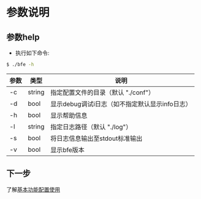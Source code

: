 # 参数说明


## 参数help
- 执行如下命令:

```bash
$ ./bfe -h
```

| 参数     | 类型 |  说明  |
| ------------ | -------- | -------- |
| -c | string | 指定配置文件的目录（默认 "./conf"） |
| -d | bool | 显示debug调试i日志（如不指定默认显示info日志）|
| -h | bool | 显示帮助信息 |
| -l | string| 指定日志路径（默认 "./log"） |
| -s | bool | 将日志信息输出至stdout标准输出 |
| -v | bool | 显示bfe版本 |

## 下一步
了解[基本功能配置使用](../example/guide.md)
